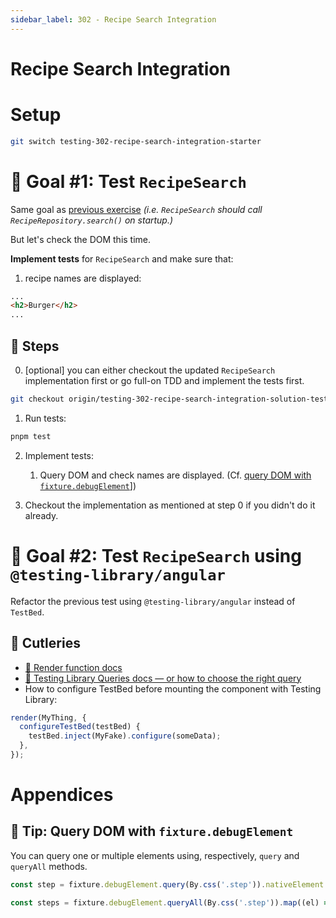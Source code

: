 ```yaml
---
sidebar_label: 302 - Recipe Search Integration
---
```


# Recipe Search Integration

# Setup

```sh
git switch testing-302-recipe-search-integration-starter
```

# 🎯 Goal #1: Test `RecipeSearch`

Same goal as [previous exercise](301-recipe-search-isolated.md) _(i.e. `RecipeSearch` should call `RecipeRepository.search()` on startup.)_

But let's check the DOM this time.

**Implement tests** for `RecipeSearch` and make sure that:

1. recipe names are displayed:

```html
...
<h2>Burger</h2>
...
```

## 📝 Steps

0. [optional] you can either checkout the updated `RecipeSearch` implementation first or go full-on TDD and implement the tests first.

```sh
git checkout origin/testing-302-recipe-search-integration-solution-test-bed apps/whiskmate/src/app/recipe/recipe-search.ng.ts
```

1. Run tests:

```sh
pnpm test
```

2. Implement tests:

   1. Query DOM and check names are displayed. (Cf. [query DOM with `fixture.debugElement`](#-tip-query-dom-with-fixturedebugelement)])

3. Checkout the implementation as mentioned at step 0 if you didn't do it already.

# 🎯 Goal #2: Test `RecipeSearch` using `@testing-library/angular`

Refactor the previous test using `@testing-library/angular` instead of `TestBed`.

## 🍴 Cutleries

- [🔗 Render function docs](https://testing-library.com/docs/angular-testing-library/api#render)
- [🔗 Testing Library Queries docs — or how to choose the right query](https://testing-library.com/docs/queries/about/)
- How to configure TestBed before mounting the component with Testing Library:

```ts
render(MyThing, {
  configureTestBed(testBed) {
    testBed.inject(MyFake).configure(someData);
  },
});
```

# Appendices

## 🎁 Tip: Query DOM with `fixture.debugElement`

You can query one or multiple elements using, respectively, `query` and `queryAll` methods.

```ts
const step = fixture.debugElement.query(By.css('.step')).nativeElement.textContent;

const steps = fixture.debugElement.queryAll(By.css('.step')).map((el) => el.nativeElement.textContent);
```

